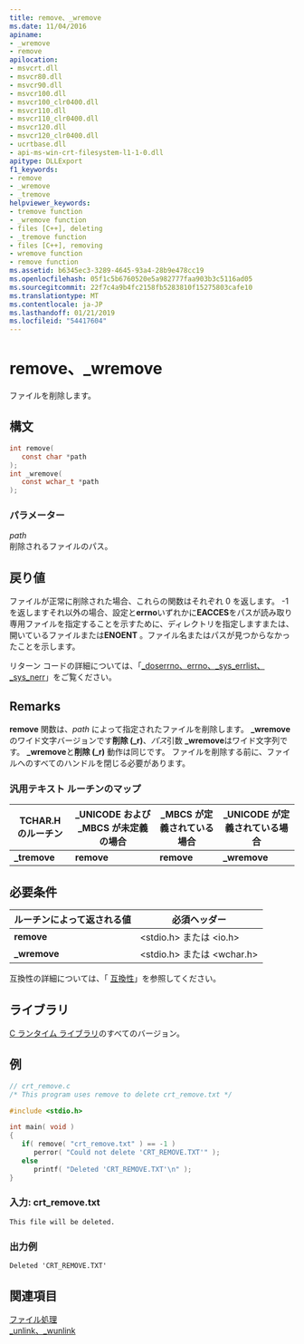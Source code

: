 ```yaml
---
title: remove、_wremove
ms.date: 11/04/2016
apiname:
- _wremove
- remove
apilocation:
- msvcrt.dll
- msvcr80.dll
- msvcr90.dll
- msvcr100.dll
- msvcr100_clr0400.dll
- msvcr110.dll
- msvcr110_clr0400.dll
- msvcr120.dll
- msvcr120_clr0400.dll
- ucrtbase.dll
- api-ms-win-crt-filesystem-l1-1-0.dll
apitype: DLLExport
f1_keywords:
- remove
- _wremove
- _tremove
helpviewer_keywords:
- tremove function
- _wremove function
- files [C++], deleting
- _tremove function
- files [C++], removing
- wremove function
- remove function
ms.assetid: b6345ec3-3289-4645-93a4-28b9e478cc19
ms.openlocfilehash: 05f1c5b6760520e5a982777faa903b3c5116ad05
ms.sourcegitcommit: 22f7c4a9b4fc2158fb5283810f15275803cafe10
ms.translationtype: MT
ms.contentlocale: ja-JP
ms.lasthandoff: 01/21/2019
ms.locfileid: "54417604"
---
```

# <a name="remove-wremove"></a>remove、_wremove

ファイルを削除します。

## <a name="syntax"></a>構文

```C
int remove(
   const char *path
);
int _wremove(
   const wchar_t *path
);
```

### <a name="parameters"></a>パラメーター

*path*<br/>
削除されるファイルのパス。

## <a name="return-value"></a>戻り値

ファイルが正常に削除された場合、これらの関数はそれぞれ 0 を返します。 -1 を返しますそれ以外の場合、設定と**errno**いずれかに**EACCES**をパスが読み取り専用ファイルを指定することを示すために、ディレクトリを指定しますまたは、開いているファイルまたは**ENOENT** 。ファイル名またはパスが見つからなかったことを示します。

リターン コードの詳細については、「[_doserrno、errno、_sys_errlist、_sys_nerr](../../c-runtime-library/errno-doserrno-sys-errlist-and-sys-nerr.md)」をご覧ください。

## <a name="remarks"></a>Remarks

**remove** 関数は、*path* によって指定されたファイルを削除します。 **_wremove**のワイド文字バージョンです**削除 (_r)**、*パス*引数 **_wremove**はワイド文字列です。 **_wremove**と**削除 (_r)** 動作は同じです。 ファイルを削除する前に、ファイルへのすべてのハンドルを閉じる必要があります。

### <a name="generic-text-routine-mappings"></a>汎用テキスト ルーチンのマップ

|TCHAR.H のルーチン|_UNICODE および _MBCS が未定義の場合|_MBCS が定義されている場合|_UNICODE が定義されている場合|
|---------------------|------------------------------------|--------------------|-----------------------|
|**_tremove**|**remove**|**remove**|**_wremove**|

## <a name="requirements"></a>必要条件

|ルーチンによって返される値|必須ヘッダー|
|-------------|---------------------|
|**remove**|\<stdio.h> または \<io.h>|
|**_wremove**|\<stdio.h> または \<wchar.h>|

互換性の詳細については、「 [互換性](../../c-runtime-library/compatibility.md)」を参照してください。

## <a name="libraries"></a>ライブラリ

[C ランタイム ライブラリ](../../c-runtime-library/crt-library-features.md)のすべてのバージョン。

## <a name="example"></a>例

```C
// crt_remove.c
/* This program uses remove to delete crt_remove.txt */

#include <stdio.h>

int main( void )
{
   if( remove( "crt_remove.txt" ) == -1 )
      perror( "Could not delete 'CRT_REMOVE.TXT'" );
   else
      printf( "Deleted 'CRT_REMOVE.TXT'\n" );
}
```

### <a name="input-crtremovetxt"></a>入力: crt_remove.txt

```Input
This file will be deleted.
```

### <a name="sample-output"></a>出力例

```Output
Deleted 'CRT_REMOVE.TXT'
```

## <a name="see-also"></a>関連項目

[ファイル処理](../../c-runtime-library/file-handling.md)<br/>
[_unlink、_wunlink](unlink-wunlink.md)<br/>

